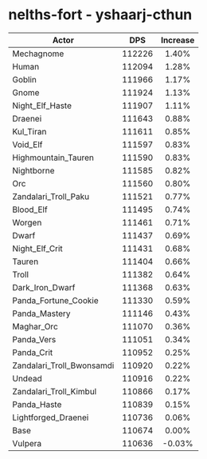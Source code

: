 # nelths-fort - yshaarj-cthun
| Actor | DPS | Increase |
|---|:---:|:---:|
|Mechagnome|112226|1.40%|
|Human|112094|1.28%|
|Goblin|111966|1.17%|
|Gnome|111924|1.13%|
|Night_Elf_Haste|111907|1.11%|
|Draenei|111643|0.88%|
|Kul_Tiran|111611|0.85%|
|Void_Elf|111597|0.83%|
|Highmountain_Tauren|111590|0.83%|
|Nightborne|111585|0.82%|
|Orc|111560|0.80%|
|Zandalari_Troll_Paku|111521|0.77%|
|Blood_Elf|111495|0.74%|
|Worgen|111461|0.71%|
|Dwarf|111437|0.69%|
|Night_Elf_Crit|111431|0.68%|
|Tauren|111404|0.66%|
|Troll|111382|0.64%|
|Dark_Iron_Dwarf|111368|0.63%|
|Panda_Fortune_Cookie|111330|0.59%|
|Panda_Mastery|111146|0.43%|
|Maghar_Orc|111070|0.36%|
|Panda_Vers|111051|0.34%|
|Panda_Crit|110952|0.25%|
|Zandalari_Troll_Bwonsamdi|110920|0.22%|
|Undead|110916|0.22%|
|Zandalari_Troll_Kimbul|110866|0.17%|
|Panda_Haste|110839|0.15%|
|Lightforged_Draenei|110736|0.06%|
|Base|110674|0.00%|
|Vulpera|110636|-0.03%|

